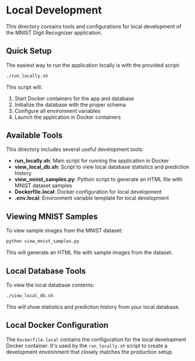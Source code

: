 # Local Development

This directory contains tools and configurations for local development of the MNIST Digit Recognizer application.

## Quick Setup

The easiest way to run the application locally is with the provided script:

```bash
./run_locally.sh
```

This script will:
1. Start Docker containers for the app and database
2. Initialize the database with the proper schema
3. Configure all environment variables
4. Launch the application in Docker containers

## Available Tools

This directory includes several useful development tools:

- **run_locally.sh**: Main script for running the application in Docker
- **view_local_db.sh**: Script to view local database statistics and prediction history
- **view_mnist_samples.py**: Python script to generate an HTML file with MNIST dataset samples
- **Dockerfile.local**: Docker configuration for local development
- **.env.local**: Environment variable template for local development

## Viewing MNIST Samples

To view sample images from the MNIST dataset:

```bash
python view_mnist_samples.py
```

This will generate an HTML file with sample images from the dataset.

## Local Database Tools

To view the local database contents:

```bash
./view_local_db.sh
```

This will show statistics and prediction history from your local database.

## Local Docker Configuration

The `Dockerfile.local` contains the configuration for the local development Docker container. It's used by the `run_locally.sh` script to create a development environment that closely matches the production setup. 